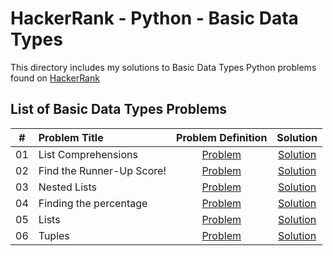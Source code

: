 # HackerRank - Python - Basic Data Types

This directory includes my solutions to Basic Data Types Python problems found on [HackerRank](https://www.hackerrank.com/domains/python?filters%5Bsubdomains%5D%5B%5D=py-basic-data-types)

## List of Basic Data Types Problems

| # | Problem Title | Problem Definition | Solution |
| - | :------- | :------: | :-------: |
| 01 | List Comprehensions | [Problem](https://www.hackerrank.com/challenges/list-comprehensions) | [Solution](https://github.com/krailis/hackerrank-solutions/blob/master/Python/Basic_Data_Types/list_comprehensions.py) |
| 02 | Find the Runner-Up Score! | [Problem](https://www.hackerrank.com/challenges/find-second-maximum-number-in-a-list) | [Solution](https://github.com/krailis/hackerrank-solutions/blob/master/Python/Basic_Data_Types/find_the_second_largest_number.py) |
| 03 | Nested Lists | [Problem](https://www.hackerrank.com/challenges/nested-list) | [Solution](https://github.com/krailis/hackerrank-solutions/blob/master/Python/Basic_Data_Types/nested_lists.py) |
| 04 | Finding the percentage | [Problem](https://www.hackerrank.com/challenges/finding-the-percentage) | [Solution](https://github.com/krailis/hackerrank-solutions/blob/master/Python/Basic_Data_Types/finding_the_percentage.py) |
| 05 | Lists | [Problem](https://www.hackerrank.com/challenges/python-lists) | [Solution](https://github.com/krailis/hackerrank-solutions/blob/master/Python/Basic_Data_Types/lists.py) |
| 06 | Tuples | [Problem](https://www.hackerrank.com/challenges/python-tuples) | [Solution](https://github.com/krailis/hackerrank-solutions/blob/master/Python/Basic_Data_Types/tuples.py) |

